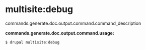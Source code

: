 # multisite:debug
commands.generate.doc.output.command.command_description

**commands.generate.doc.output.command.usage:**
```
$ drupal multisite:debug 
```


